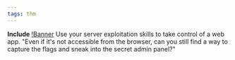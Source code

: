 ```yaml
---
tags: thm
---
```

**Include**
[!Banner](./src/uploads/include.png)
Use your server exploitation skills to take control of a web app.
"Even if it's not accessible from the browser, can you still find a way to capture the flags and sneak into the secret admin panel?"